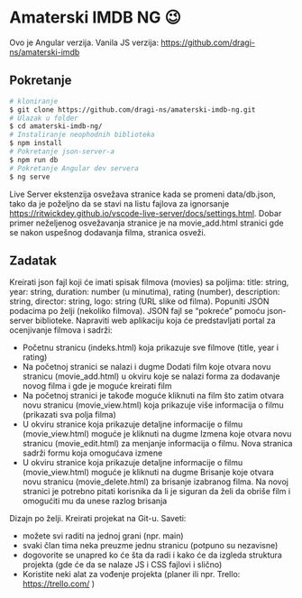 # Amaterski IMDB NG 😉

Ovo je Angular verzija. Vanila JS verzija: https://github.com/dragi-ns/amaterski-imdb

## Pokretanje

```bash
# kloniranje
$ git clone https://github.com/dragi-ns/amaterski-imdb-ng.git
# Ulazak u folder
$ cd amaterski-imdb-ng/
# Instaliranje neophodnih biblioteka
$ npm install
# Pokretanje json-server-a
$ npm run db
# Pokretanje Angular dev servera
$ ng serve
```

Live Server ekstenzija osvežava stranice kada se promeni data/db.json, tako da je poželjno da se stavi na listu fajlova za ignorsanje https://ritwickdey.github.io/vscode-live-server/docs/settings.html. Dobar primer neželjenog osvežavanja stranice je na movie_add.html stranici gde se nakon uspešnog dodavanja filma, stranica osveži.

## Zadatak

Kreirati json fajl koji će imati spisak filmova (movies) sa poljima: title: string, year: string, duration: number (u minutima), rating (number), description: string, director: string, logo: string (URL slike od filma). Popuniti JSON podacima po želji (nekoliko filmova). JSON fajl se “pokreće” pomoću json-server biblioteke. Napraviti web aplikaciju koja će predstavljati portal za ocenjivanje filmova i sadrži:

- Početnu stranicu (indeks.html) koja prikazuje sve filmove (title, year i rating)
- Na početnoj stranici se nalazi i dugme Dodati film koje otvara novu stranicu (movie_add.html) u okviru koje se nalazi forma za dodavanje novog filma i gde je moguće kreirati film
- Na početnoj stranici je takođe moguće kliknuti na film što zatim otvara novu stranicu (movie_view.html) koja prikazuje više informacija o filmu (prikazati sva polja filma)
- U okviru stranice koja prikazuje detaljne informacije o filmu (movie_view.html) moguće je kliknuti na dugme Izmena koje otvara novu stranicu (movie_edit.html) za
  menjanje informacija o filmu. Nova stranica sadrži formu koja omogućava izmene
- U okviru stranice koja prikazuje detaljne informacije o filmu (movie_view.html) moguće je kliknuti na dugme Brisanje koje otvara novu stranicu (movie_delete.html) za brisanje izabranog filma. Na novoj stranici je potrebno pitati korisnika da li je siguran da želi da obriše film i omogućiti mu da unese razlog brisanja

Dizajn po želji. Kreirati projekat na Git-u. Saveti:

- možete svi raditi na jednoj grani (npr. main)
- svaki član tima neka preuzme jednu stranicu (potpuno su nezavisne)
- dogovorite se unapred ko će šta da radi i kako će da izgleda struktura projekta (gde će da
  se nalaze JS i CSS fajlovi i slično)
- Koristite neki alat za vođenje projekta (planer ili npr. Trello: https://trello.com/ )
